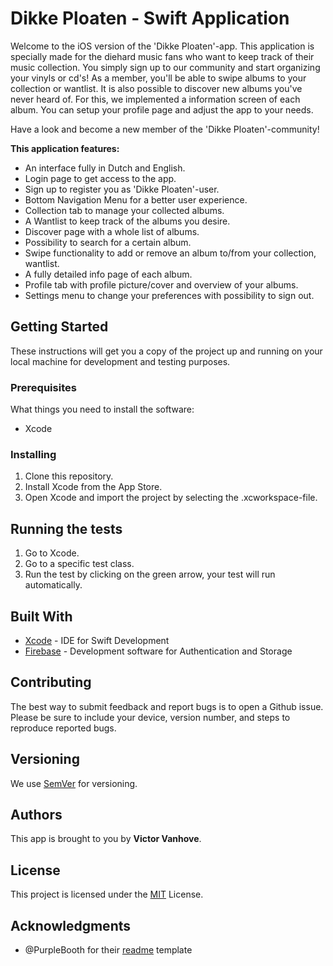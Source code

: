 # Dikke Ploaten - Swift Application

Welcome to the iOS version of the 'Dikke Ploaten'-app. This application is specially made for the diehard music fans who want to keep track of their music collection. You simply sign up to our community and start organizing your vinyls or cd's! As a member, you'll be able to swipe albums to your collection or wantlist. It is also possible to discover new albums you've never heard of. For this, we implemented a information screen of each album. You can setup your profile page and adjust the app to your needs. 

Have a look and become a new member of the 'Dikke Ploaten'-community!

__This application features:__
* An interface fully in Dutch and English.
* Login page to get access to the app.
* Sign up to register you as 'Dikke Ploaten'-user.
* Bottom Navigation Menu for a better user experience.
* Collection tab to manage your collected albums.
* A Wantlist to keep track of the albums you desire.
* Discover page with a whole list of albums.
* Possibility to search for a certain album.
* Swipe functionality to add or remove an album to/from your collection, wantlist.
* A fully detailed info page of each album.
* Profile tab with profile picture/cover and overview of your albums.
* Settings menu to change your preferences with possibility to sign out.

## Getting Started

These instructions will get you a copy of the project up and running on your local machine for development and testing purposes.

### Prerequisites

What things you need to install the software:

* Xcode

### Installing

1. Clone this repository.
2. Install Xcode from the App Store.
3. Open Xcode and import the project by selecting the .xcworkspace-file.

## Running the tests

1. Go to Xcode.
2. Go to a specific test class.
3. Run the test by clicking on the green arrow, your test will run automatically.

## Built With

* [Xcode](https://developer.apple.com/xcode/) - IDE for Swift Development
* [Firebase](https://firebase.google.com) - Development software for Authentication and Storage

## Contributing

The best way to submit feedback and report bugs is to open a Github issue.
Please be sure to include your device, version number, and
steps to reproduce reported bugs. 

## Versioning

We use [SemVer](http://semver.org/) for versioning.

## Authors

This app is brought to you by **Victor Vanhove**. 

## License

This project is licensed under the [MIT](https://opensource.org/licenses/MIT) License.

## Acknowledgments

- @PurpleBooth for their [readme](https://gist.github.com/PurpleBooth/109311bb0361f32d87a2) template
